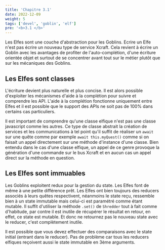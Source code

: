 ```yaml
---
title: 'Chapitre 3.1'
date: 2022-12-09
weight: 5
tags: ['devel', 'goblin', 'elf']
pre: '<b>3.1 </b>'
---
```


Les Elfes sont une couche d'abstraction pour les Goblins. Ecrire un Elfe n'est pas écrire un nouveau type de service Xcraft. Cela revient à écrire un Goblin avec les avantages de profiter de l'auto-complétion, d'une écriture orientée objet et surtout de se concentrer avant tout sur le métier plutôt que sur les mécaniques des Goblins.

## Les Elfes sont classes

L'écriture devient plus naturelle et plus concise. Il est alors possible d'exploiter les mécanismes d'aide à la complétion pour suivre et comprendre les API. L'aide à la complétion fonctionne uniquement entre Elfes et il est possible que le support des APIs ne soit pas de 100% dans certains cas particuliers.

Il est important de comprendre qu'une classe elfique n'est pas une classe javascript comme les autres. Ce type de classe abstrait la création de services et les communications à tel point qu'il suffit de réaliser un `await` sur une quête comme par exemple `await this.myQuest()` comme si on faisait un appel directement sur une méthode d'instance d'une classe. Bien entendu dans le cas d'une classe elfique, un appel de ce genre provoque la génération d'une commande sur le bus Xcraft et en aucun cas un appel direct sur la méthode en question.

## Les Elfes sont immuables

Les Goblins exploitent redux pour la gestion du state. Les Elfes font de même à une petite différence prêt. Les Elfes ont bien toujours des reducers associés à leurs quêtes respectivent, néanmoins le state reçu, ressemble bien à un state immutable mais celui-ci est paramétré comme étant mutable. Il suffit d'utiliser la méthode `.set()` de `Shredder` tout à fait comme d'habitude, par contre il est inutile de récupérer le résultat en retour, en effet, ce state est mutable. Et donc ne retournez pas le nouveau state avec le reducer, c'est complètement inutile.

Il est possible que vous devez effectuer des comparaisons avec le state initial (entrant dans le reducer). Pas de problème car tous les reducers elfiques reçoivent aussi le state immutable en 3ème arguments.
